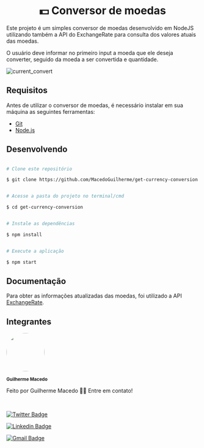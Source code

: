 <h1  align="center">💵 Conversor de moedas</h1>

<p>Este projeto é um simples conversor de moedas desenvolvido em NodeJS utilizando também a API do ExchangeRate para consulta dos valores atuais das moedas.</p>

<p>O usuário deve informar no primeiro input a moeda que ele deseja converter, seguido da moeda a ser convertida e quantidade.</p>

![current_convert](https://user-images.githubusercontent.com/55069153/125344601-dfa38080-e32d-11eb-9bc2-ebec8c5bf0ac.jpg)


## Requisitos

Antes de utilizar o conversor de moedas, é necessário instalar em sua máquina as seguintes ferramentas:

 - [Git](https://git-scm.com)
 - [Node.js](https://nodejs.org/en/)

## Desenvolvendo

  

```bash

# Clone este repositório

$ git clone https://github.com/MacedoGuilherme/get-currency-conversion.git


# Acesse a pasta do projeto no terminal/cmd

$ cd get-currency-conversion


# Instale as dependências

$ npm install


# Execute a aplicação

$ npm start


```

  

## Documentação

  

Para obter as informações atualizadas das moedas, foi utilizado a API [ExchangeRate](https://www.exchangerate-api.com/docs/overview).

 

## Integrantes

<img  style="border-radius: 50%;"  src="https://user-images.githubusercontent.com/55069153/125345777-54c38580-e32f-11eb-8f88-c18614d308ed.jpeg"  width="100px;"  alt=""/>

<sub><b>Guilherme Macedo</b></sub>

Feito por Guilherme Macedo 👋🏽 Entre em contato!

<br/>

[![Twitter Badge](https://img.shields.io/badge/-@guigo5435-1ca0f1?style=flat-square&labelColor=1ca0f1&logo=twitter&logoColor=white&link=https://twitter.com/guigo5435)](https://twitter.com/guigo5435)

[![Linkedin Badge](https://img.shields.io/badge/-Guilherme-blue?style=flat-square&logo=Linkedin&logoColor=white&link=https://www.linkedin.com/in/guilherme-macedo-4a5b75202/)](https://www.linkedin.com/in/guilherme-macedo-4a5b75202/)

[![Gmail Badge](https://img.shields.io/badge/-macedoguilherme96@gmail.com-c14438?style=flat-square&logo=Gmail&logoColor=white&link=mailto:macedoguilherme96@gmail.com)](mailto:macedoguilherme96@gmail.com)